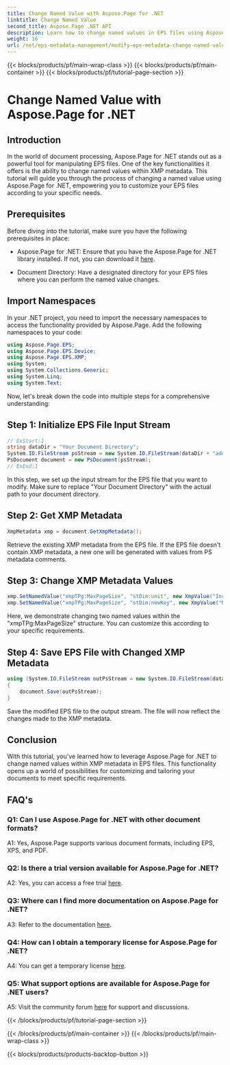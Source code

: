 ```yaml
---
title: Change Named Value with Aspose.Page for .NET
linktitle: Change Named Value
second_title: Aspose.Page .NET API
description: Learn how to change named values in EPS files using Aspose.Page for .NET. Customize XMP metadata effortlessly for tailored document processing.
weight: 16
url: /net/eps-metadata-management/modify-eps-metadata-change-named-value/
---
```


{{< blocks/products/pf/main-wrap-class >}}
{{< blocks/products/pf/main-container >}}
{{< blocks/products/pf/tutorial-page-section >}}

# Change Named Value with Aspose.Page for .NET

## Introduction

In the world of document processing, Aspose.Page for .NET stands out as a powerful tool for manipulating EPS files. One of the key functionalities it offers is the ability to change named values within XMP metadata. This tutorial will guide you through the process of changing a named value using Aspose.Page for .NET, empowering you to customize your EPS files according to your specific needs.

## Prerequisites

Before diving into the tutorial, make sure you have the following prerequisites in place:

- Aspose.Page for .NET: Ensure that you have the Aspose.Page for .NET library installed. If not, you can download it [here](https://releases.aspose.com/page/net/).

- Document Directory: Have a designated directory for your EPS files where you can perform the named value changes.

## Import Namespaces

In your .NET project, you need to import the necessary namespaces to access the functionality provided by Aspose.Page. Add the following namespaces to your code:

```csharp
using Aspose.Page.EPS;
using Aspose.Page.EPS.Device;
using Aspose.Page.EPS.XMP;
using System;
using System.Collections.Generic;
using System.Linq;
using System.Text;
```

Now, let's break down the code into multiple steps for a comprehensive understanding:

## Step 1: Initialize EPS File Input Stream

```csharp
// ExStart:1
string dataDir = "Your Document Directory";
System.IO.FileStream psStream = new System.IO.FileStream(dataDir + "add_named_value_input.eps", System.IO.FileMode.Open, System.IO.FileAccess.Read);
PsDocument document = new PsDocument(psStream);
// ExEnd:1
```

In this step, we set up the input stream for the EPS file that you want to modify. Make sure to replace "Your Document Directory" with the actual path to your document directory.

## Step 2: Get XMP Metadata

```csharp
XmpMetadata xmp = document.GetXmpMetadata();
```

Retrieve the existing XMP metadata from the EPS file. If the EPS file doesn't contain XMP metadata, a new one will be generated with values from PS metadata comments.

## Step 3: Change XMP Metadata Values

```csharp
xmp.SetNamedValue("xmpTPg:MaxPageSize", "stDim:unit", new XmpValue("Inches"));
xmp.SetNamedValue("xmpTPg:MaxPageSize", "stDim:newKey", new XmpValue("NewValue"));
```

Here, we demonstrate changing two named values within the "xmpTPg:MaxPageSize" structure. You can customize this according to your specific requirements.

## Step 4: Save EPS File with Changed XMP Metadata

```csharp
using (System.IO.FileStream outPsStream = new System.IO.FileStream(dataDir + "change_named_value_output.eps", System.IO.FileMode.Create, System.IO.FileAccess.Write))
{
    document.Save(outPsStream);
}
```

Save the modified EPS file to the output stream. The file will now reflect the changes made to the XMP metadata.

## Conclusion

With this tutorial, you've learned how to leverage Aspose.Page for .NET to change named values within XMP metadata in EPS files. This functionality opens up a world of possibilities for customizing and tailoring your documents to meet specific requirements.

## FAQ's

### Q1: Can I use Aspose.Page for .NET with other document formats?

A1: Yes, Aspose.Page supports various document formats, including EPS, XPS, and PDF.

### Q2: Is there a trial version available for Aspose.Page for .NET?

A2: Yes, you can access a free trial [here](https://releases.aspose.com/).

### Q3: Where can I find more documentation on Aspose.Page for .NET?

A3: Refer to the documentation [here](https://reference.aspose.com/page/net/).

### Q4: How can I obtain a temporary license for Aspose.Page for .NET?

A4: You can get a temporary license [here](https://purchase.aspose.com/temporary-license/).

### Q5: What support options are available for Aspose.Page for .NET users?

A5: Visit the community forum [here](https://forum.aspose.com/c/page/39) for support and discussions.

{{< /blocks/products/pf/tutorial-page-section >}}

{{< /blocks/products/pf/main-container >}}
{{< /blocks/products/pf/main-wrap-class >}}

{{< blocks/products/products-backtop-button >}}
